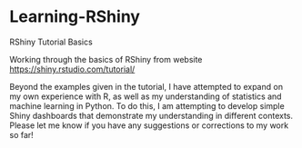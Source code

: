 # Learning-RShiny
RShiny Tutorial Basics

Working through the basics of RShiny from website https://shiny.rstudio.com/tutorial/ 


Beyond the examples given in the tutorial, I have attempted to expand on my own experience with R, as well as my understanding of statistics and machine learning in Python. To do this, I am attempting to develop simple Shiny dashboards that demonstrate my understanding in different contexts. Please let me know if you have any suggestions or corrections to my work so far!
